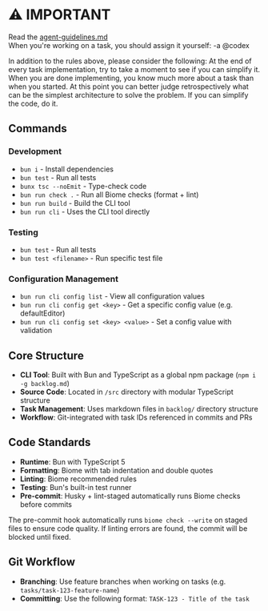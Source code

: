 # ⚠️ **IMPORTANT**

Read the [agent-guidelines.md](src/guidelines/agent-guidelines.md)  
When you're working on a task, you should assign it yourself: -a @codex

In addition to the rules above, please consider the following:
At the end of every task implementation, try to take a moment to see if you can simplify it. 
When you are done implementing, you know much more about a task than when you started.
At this point you can better judge retrospectively what can be the simplest architecture to solve the problem.
If you can simplify the code, do it.

## Commands

### Development

- `bun i` - Install dependencies
- `bun test` - Run all tests
- `bunx tsc --noEmit` - Type-check code
- `bun run check .` - Run all Biome checks (format + lint)
- `bun run build` - Build the CLI tool
- `bun run cli` - Uses the CLI tool directly

### Testing

- `bun test` - Run all tests
- `bun test <filename>` - Run specific test file

### Configuration Management

- `bun run cli config list` - View all configuration values
- `bun run cli config get <key>` - Get a specific config value (e.g. defaultEditor)
- `bun run cli config set <key> <value>` - Set a config value with validation

## Core Structure

- **CLI Tool**: Built with Bun and TypeScript as a global npm package (`npm i -g backlog.md`)
- **Source Code**: Located in `/src` directory with modular TypeScript structure
- **Task Management**: Uses markdown files in `backlog/` directory structure
- **Workflow**: Git-integrated with task IDs referenced in commits and PRs

## Code Standards

- **Runtime**: Bun with TypeScript 5
- **Formatting**: Biome with tab indentation and double quotes
- **Linting**: Biome recommended rules
- **Testing**: Bun's built-in test runner
- **Pre-commit**: Husky + lint-staged automatically runs Biome checks before commits

The pre-commit hook automatically runs `biome check --write` on staged files to ensure code quality. If linting errors
are found, the commit will be blocked until fixed.

## Git Workflow

- **Branching**: Use feature branches when working on tasks (e.g. `tasks/task-123-feature-name`)
- **Committing**: Use the following format: `TASK-123 - Title of the task`

